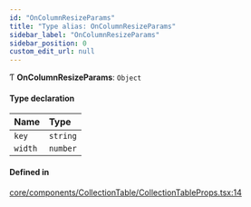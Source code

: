 ```yaml
---
id: "OnColumnResizeParams"
title: "Type alias: OnColumnResizeParams"
sidebar_label: "OnColumnResizeParams"
sidebar_position: 0
custom_edit_url: null
---
```


Ƭ **OnColumnResizeParams**: `Object`

#### Type declaration

| Name | Type |
| :------ | :------ |
| `key` | `string` |
| `width` | `number` |

#### Defined in

[core/components/CollectionTable/CollectionTableProps.tsx:14](https://github.com/Camberi/firecms/blob/2d60fba/src/core/components/CollectionTable/CollectionTableProps.tsx#L14)
